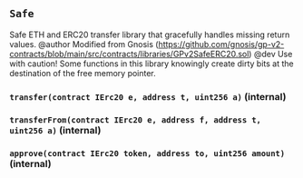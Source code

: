 ## `Safe`

Safe ETH and ERC20 transfer library that gracefully handles missing return values.
  @author Modified from Gnosis (https://github.com/gnosis/gp-v2-contracts/blob/main/src/contracts/libraries/GPv2SafeERC20.sol)
  @dev Use with caution! Some functions in this library knowingly create dirty bits at the destination of the free memory pointer.




### `transfer(contract IErc20 e, address t, uint256 a)` (internal)





### `transferFrom(contract IErc20 e, address f, address t, uint256 a)` (internal)





### `approve(contract IErc20 token, address to, uint256 amount)` (internal)








